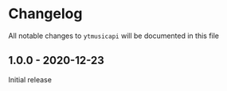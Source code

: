 # Changelog

All notable changes to `ytmusicapi` will be documented in this file

## 1.0.0 - 2020-12-23

Initial release
